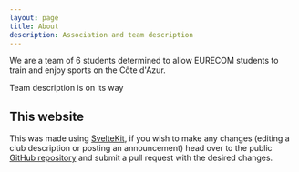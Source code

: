 ```yaml
---
layout: page
title: About
description: Association and team description
---
```


We are a team of 6 students determined to allow EURECOM students to train and enjoy sports on the Côte d'Azur.


Team description is on its way

## This website
This was made using [SvelteKit](https://kit.svelte.dev), if you wish to make any changes (editing a club description or posting an announcement) head over to the public [GitHub repository](https://github.com/npesc/eurecom-bds) <i class="fa-brands fa-github"></i> and submit a pull request with the desired changes.